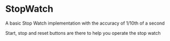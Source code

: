 # StopWatch
A basic Stop Watch implementation with the accuracy of 1/10th of a second

Start, stop and reset buttons are there to help you operate the stop watch
